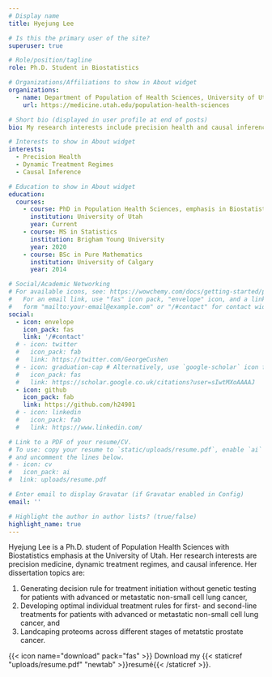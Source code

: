 ```yaml
---
# Display name
title: Hyejung Lee

# Is this the primary user of the site?
superuser: true

# Role/position/tagline
role: Ph.D. Student in Biostatistics

# Organizations/Affiliations to show in About widget
organizations:
  - name: Department of Population of Health Sciences, University of Utah 
    url: https://medicine.utah.edu/population-health-sciences

# Short bio (displayed in user profile at end of posts)
bio: My research interests include precision health and causal inference.

# Interests to show in About widget
interests:
  - Precision Health
  - Dynamic Treatment Regimes
  - Causal Inference

# Education to show in About widget
education:
  courses:
    - course: PhD in Population Health Sciences, emphasis in Biostatistics
      institution: University of Utah
      year: Current
    - course: MS in Statistics
      institution: Brigham Young University
      year: 2020
    - course: BSc in Pure Mathematics 
      institution: University of Calgary
      year: 2014

# Social/Academic Networking
# For available icons, see: https://wowchemy.com/docs/getting-started/page-builder/#icons
#   For an email link, use "fas" icon pack, "envelope" icon, and a link in the
#   form "mailto:your-email@example.com" or "/#contact" for contact widget.
social:
  - icon: envelope
    icon_pack: fas
    link: '/#contact'
  # - icon: twitter
  #   icon_pack: fab
  #   link: https://twitter.com/GeorgeCushen
  # - icon: graduation-cap # Alternatively, use `google-scholar` icon from `ai` icon pack
  #   icon_pack: fas
  #   link: https://scholar.google.co.uk/citations?user=sIwtMXoAAAAJ
  - icon: github
    icon_pack: fab
    link: https://github.com/h24901
  # - icon: linkedin
  #   icon_pack: fab
  #   link: https://www.linkedin.com/

# Link to a PDF of your resume/CV.
# To use: copy your resume to `static/uploads/resume.pdf`, enable `ai` icons in `params.toml`,
# and uncomment the lines below.
# - icon: cv
#   icon_pack: ai
#  link: uploads/resume.pdf

# Enter email to display Gravatar (if Gravatar enabled in Config)
email: ''

# Highlight the author in author lists? (true/false)
highlight_name: true
---
```


Hyejung Lee is a Ph.D. student of Population Health Sciences with Biostatistics emphasis at the University of Utah. Her research interests are precision medicine, dynamic treatment regimes, and causal inference. Her dissertation topics are:
1. Generating decision rule for treatment initiation without genetic testing for patients with advanced or metastatic non-small cell lung cancer,
2. Developing optimal individual treatment rules for first- and second-line treatments for patients with advanced or metastatic non-small cell lung cancer, and
3. Landcaping proteoms across different stages of metatstic prostate cancer. 


{{< icon name="download" pack="fas" >}} Download my {{< staticref "uploads/resume.pdf" "newtab" >}}resumé{{< /staticref >}}.
